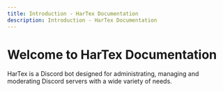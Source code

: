 ```yaml
---
title: Introduction - HarTex Documentation
description: Introduction - HarTex Documentation
---
```


# Welcome to HarTex Documentation

HarTex is a Discord bot designed for administrating, managing and moderating Discord servers with a wide variety of needs.
